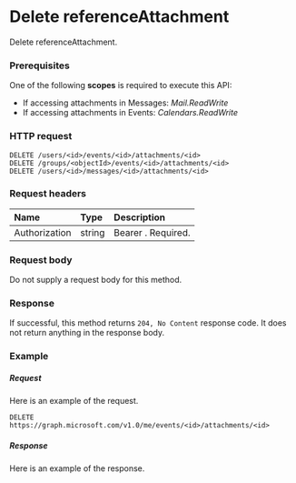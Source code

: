 # Delete referenceAttachment

Delete referenceAttachment.
### Prerequisites
One of the following **scopes** is required to execute this API: 

* If accessing attachments in Messages: _Mail.ReadWrite_
* If accessing attachments in Events: _Calendars.ReadWrite_

### HTTP request
<!-- { "blockType": "ignored" } -->
```http
DELETE /users/<id>/events/<id>/attachments/<id>
DELETE /groups/<objectId>/events/<id>/attachments/<id>
DELETE /users/<id>/messages/<id>/attachments/<id>

```
### Request headers
| Name       | Type | Description|
|:---------------|:--------|:----------|
| Authorization  | string  | Bearer <token>. Required. |

### Request body
Do not supply a request body for this method.


### Response
If successful, this method returns `204, No Content` response code. It does not return anything in the response body.

### Example
##### Request
Here is an example of the request.
<!-- {
  "blockType": "request",
  "name": "delete_referenceattachment"
}-->
```http
DELETE https://graph.microsoft.com/v1.0/me/events/<id>/attachments/<id>
```
##### Response
Here is an example of the response.
<!-- {
  "blockType": "response",
  "truncated": true
} -->
```http
```

<!-- uuid: 8fcb5dbc-d5aa-4681-8e31-b001d5168d79
2015-10-25 14:57:30 UTC -->
<!-- {
  "type": "#page.annotation",
  "description": "Delete referenceAttachment",
  "keywords": "",
  "section": "documentation",
  "tocPath": ""
}-->